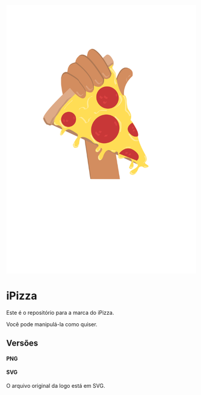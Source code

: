 ![](ipizza.svg)

# iPizza

Este é o repositório para a marca do iPizza.

Você pode manipulá-la como quiser.

## Versões

#### PNG

#### SVG

O arquivo original da logo está em SVG.
